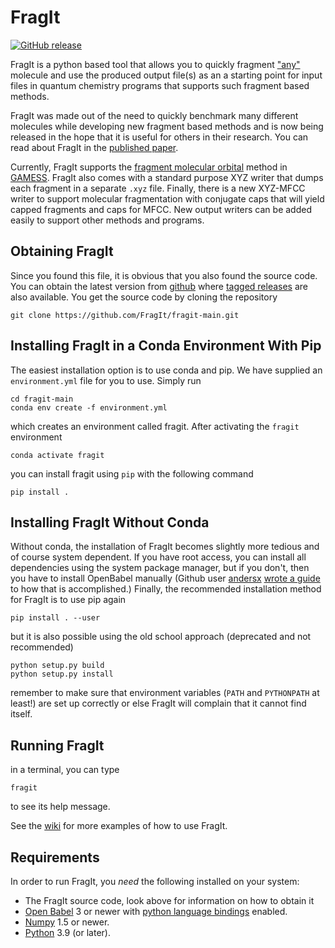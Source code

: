 # FragIt

[![GitHub release](https://img.shields.io/github/release/FragIt/fragit-main.svg?style=flat)](https://github.com/FragIt/fragit-main/releases)

FragIt is a python based tool that allows you to quickly fragment ["any"](http://openbabel.org/docs/2.3.0/FileFormats/Overview.html) molecule and use the produced output file(s) as an a starting point for input files in quantum chemistry programs that supports such fragment based methods.

FragIt was made out of the need to quickly benchmark many different molecules while developing new fragment based methods and is now being released in the hope that it is useful for others in their research. You can read about FragIt in the [published paper](http://www.plosone.org/article/info%3Adoi%2F10.1371%2Fjournal.pone.0044480).

Currently, FragIt supports the [fragment molecular orbital](http://en.wikipedia.org/wiki/Fragment_Molecular_Orbital) method in [GAMESS](http://www.msg.ameslab.gov/gamess/index.html). FragIt also comes with a standard purpose XYZ writer that dumps each fragment in a separate `.xyz` file. Finally, there is a new XYZ-MFCC writer to support molecular fragmentation with conjugate caps that will yield capped fragments and caps for MFCC. New output writers can be added easily to support other methods and programs.

## Obtaining FragIt

Since you found this file, it is obvious that you also found the source code. You can obtain the latest version from [github](https://www.github.com/FragIt/fragit-main) where [tagged releases](https://github.com/FragIt/fragit-main/releases) are also available.
You get the source code by cloning the repository

    git clone https://github.com/FragIt/fragit-main.git

## Installing FragIt in a Conda Environment With Pip
The easiest installation option is to use conda and pip.
We have supplied an `environment.yml` file for you to use.
Simply run

    cd fragit-main
    conda env create -f environment.yml

which creates an environment called fragit.
After activating the `fragit` environment

    conda activate fragit

you can install fragit using `pip` with the following command

    pip install .

## Installing FragIt Without Conda
Without conda, the installation of FragIt becomes slightly more
tedious and of course system dependent.
If you have root access, you can install all dependencies using
the system package manager, but if you don't, then you have to
install OpenBabel manually
(Github user [andersx](https://github.com/andersx) [wrote a guide](http://combichem.blogspot.dk/2013/12/compiling-open-babel-with-python.html) to how that is accomplished.)
Finally, the recommended installation method for FragIt is to use pip again 

    pip install . --user

but it is also possible using the old school approach (deprecated and not recommended)

    python setup.py build
    python setup.py install

remember to make sure that environment variables (`PATH` and `PYTHONPATH` at least!) are
set up correctly or else FragIt will complain that it cannot find itself.

## Running FragIt

in a terminal, you can type

    fragit

to see its help message.

See the [wiki](https://www.github.com/FragIt/fragit-main/wiki) for more examples of how to use FragIt.

## Requirements

In order to run FragIt, you *need* the following installed on your system:

* The FragIt source code, look above for information on how to obtain it
* [Open Babel](http://www.openbabel.org) 3 or newer with [python language bindings](http://openbabel.org/docs/dev/Installation/install.html#compile-language-bindings) enabled.
* [Numpy](http://numpy.scipy.org) 1.5 or newer.
* [Python](http://www.python.org) 3.9 (or later).
